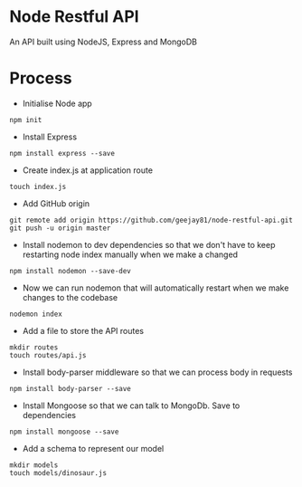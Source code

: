 # Node Restful API

An API built using NodeJS, Express and MongoDB

# Process
- Initialise Node app
```
npm init
```
- Install Express
```
npm install express --save
```
- Create index.js at application route
```
touch index.js
```
- Add GitHub origin
```
git remote add origin https://github.com/geejay81/node-restful-api.git
git push -u origin master
```
- Install nodemon to dev dependencies so that we don't have to keep restarting node index manually when we make a changed
```
npm install nodemon --save-dev
```
- Now we can run nodemon that will automatically restart when we make changes to the codebase
```
nodemon index
```
- Add a file to store the API routes
```
mkdir routes
touch routes/api.js
```
- Install body-parser middleware so that we can process body in requests
```
npm install body-parser --save
```
- Install Mongoose so that we can talk to MongoDb. Save to dependencies
```
npm install mongoose --save
```
- Add a schema to represent our model
```
mkdir models
touch models/dinosaur.js
```